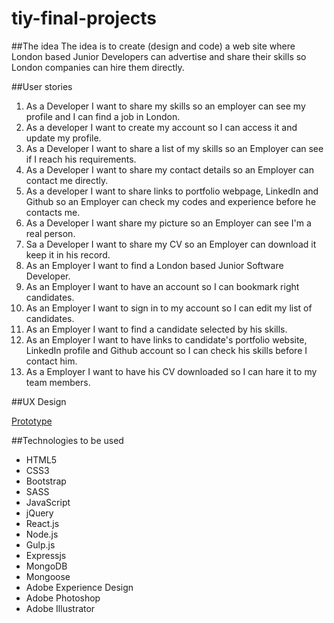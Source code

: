 # tiy-final-projects

##The idea
The idea is to create (design and code) a web site where London based Junior Developers can advertise and share their skills so London companies can hire them directly.

##User stories
1. As a Developer I want to share my skills so an employer can see my profile and I can find a job in London.
2. As a developer I want to create my account so I can access it and update my profile.
3. As a Developer I want to share a list of my skills so an Employer can see if I reach his requirements.
4. As a Developer I want to share my contact details so an Employer can contact me directly.
5. As a developer I want to share links to portfolio webpage, LinkedIn and Github so an Employer can check my codes and     experience before he contacts me.
6. As a Developer I want share my picture so an Employer can see I'm a real person.
7. Sa a Developer I want to share my CV so an Employer can download it keep it in his record.
8. As an Employer I want to find a London based Junior Software Developer.
9. As an Employer I want to have an account so I can bookmark right candidates.
10. As an Employer I want to sign in to my account so I can edit my list of candidates.
11. As an Employer I want to find a candidate selected by his skills.
12. As an Employer I want to have links to candidate's portfolio website, LinkedIn profile and Github account  so I can check his skills before I contact him.
13. As a Employer I want to have his CV downloaded so I can hare it to my team members.

##UX Design

<a href="http://adobe.ly/1T4glMm" target="_blank">Prototype</a>

##Technologies to be used

* HTML5
* CSS3
* Bootstrap
* SASS
* JavaScript
* jQuery
* React.js
* Node.js
* Gulp.js
* Expressjs
* MongoDB
* Mongoose
*  Adobe Experience Design
*  Adobe Photoshop
*  Adobe Illustrator




